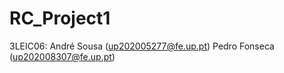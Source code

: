 # RC_Project1
3LEIC06: 
  André Sousa (up202005277@fe.up.pt)
  Pedro Fonseca (up202008307@fe.up.pt)
